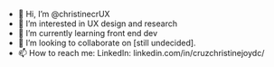 - 👋 Hi, I’m @christinecrUX
- 👀 I’m interested in UX design and research
- 🌱 I’m currently learning front end dev
- 💞️ I’m looking to collaborate on [still undecided].
- 📫 How to reach me: LinkedIn: linkedin.com/in/cruzchristinejoydc/

<!---
christinecrUX/christinecrUX is a ✨ special ✨ repository because its `README.md` (this file) appears on your GitHub profile.
You can click the Preview link to take a look at your changes.
--->
